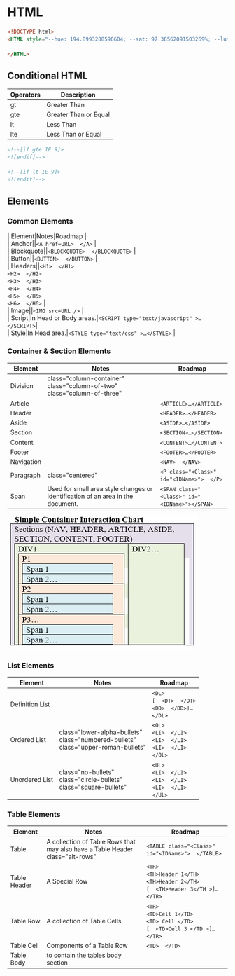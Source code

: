 # HTML

```html
<!DOCTYPE html>
<HTML style="--hue: 194.8993288590604; --sat: 97.38562091503269%; --lum: 30%;" lang="en">

</HTML>
```

## Conditional HTML
| Operators | Description |  
| -- | -- |  
| gt | Greater Than  |  
| gte | Greater Than or Equal |  
| lt | Less Than |  
| lte | Less Than or Equal |  

```html
<!--[if gte IE 9]>
<![endif]-->

<!--[if lt IE 9]>  
<![endif]-->
```

## Elements

### Common Elements
| Element|Notes|Roadmap |  
| Anchor||`<A href=URL>  </A>` |  
| Blockquote||`<BLOCKQUOTE>  </BLOCKQUOTE>` |  
| Button||`<BUTTON>  </BUTTON>` |  
| Headers||`<H1>  </H1>` <BR> `<H2>  </H2>` <BR> `<H3>  </H3>` <BR> `<H4>  </H4>` <BR> `<H5>  </H5>` <BR> `<H6>  </H6>` |  
| Image||`<IMG src=URL />` |  
| Script|In Head or Body areas.|`<SCRIPT type="text/javascript" >…</SCRIPT>`|  
| Style|In Head area.|`<STYLE type="text/css" >…</STYLE>` |  

### Container & Section Elements
| Element|Notes|Roadmap |  
| --- | --- | --- |  
| Division|class="column-container" <BR> class="column-of-two" <BR> class="column-of-three"|<DIV class="<Class>" id="<IDName>">  </DIV> |  
| Article||`<ARTICLE>…</ARTICLE>` |  
| Header||`<HEADER>…</HEADER>` |  
| Aside||`<ASIDE>…</ASIDE>` |  
| Section||`<SECTION>…</SECTION>` |  
| Content||`<CONTENT>…</CONTENT>` |  
| Footer||`<FOOTER>…</FOOTER>` |  
| Navigation||`<NAV>  </NAV>` |  
| Paragraph|class="centered"|`<P class="<Class>" id="<IDName>">  </P>` |  
| Span|Used for small area style changes or identification of an area in the document. |`<SPAN class="<Class>" id="<IDName>"></SPAN>` |  

![Simple Container Interaction Chart](HTMLContainerExample.jpg)

### List Elements
| Element|Notes|Roadmap |  
| --- | --- | --- |  
| Definition List||`<DL>`  <BR> `[  <DT>  </DT>` <BR>   `<DD>  </DD>]…` <BR> `</DL>` |  
| Ordered List|class="lower-alpha-bullets" <BR> class="numbered-bullets" <BR> class="upper-roman-bullets"|`<OL>` <BR>   `<LI>  </LI>` <BR>   `<LI>  </LI>` <BR>   `<LI>  </LI>` <BR> `</OL>` |  
| Unordered List|class="no-bullets" <BR> class="circle-bullets" <BR> class="square-bullets"|`<UL>` <BR>   `<LI>  </LI>` <BR>   `<LI>  </LI>` <BR>   `<LI>  </LI>` <BR> `</UL>` |  

### Table Elements
| Element|Notes|Roadmap |  
| --- | --- | --- |  
| Table|A collection of Table Rows that may also have a Table Header <BR> class="alt-rows"|`<TABLE class="<Class>" id="<IDName>">  </TABLE>` |  
| Table Header|A Special Row|`<TR>` <BR>   `<TH>Header 1</TH>` <BR>   `<TH>Header 2</TH>` <BR> `[  <TH>Header 3</TH >]…` <BR> `</TR>` |  
| Table Row|A collection of Table Cells|`<TR>` <BR>   `<TD>Cell 1</TD>` <BR>   `<TD> Cell </TD>` <BR> `[  <TD>Cell 3 </TD >]…` <BR> `</TR>` |  
| Table Cell|Components of a Table Row|`<TD>  </TD>` |  
| Table Body | to contain the tables body section | <TBODY></TBODY> |  

